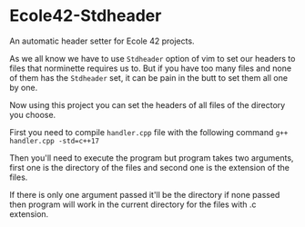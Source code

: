 # Ecole42-Stdheader
An automatic header setter for Ecole 42 projects.

As we all know we have to use `Stdheader` option of vim to set our headers to files that norminette requires us to. But if you have too many files and none of them has the `Stdheader` set, it can be pain in the butt to set them all one by one.

Now using this project you can set the headers of all files of the directory you choose.

First you need to compile `handler.cpp` file with the following command `g++ handler.cpp -std=c++17`

Then you'll need to execute the program but program takes two arguments, first one is the directory of the files and second one is the extension of the files.

If there is only one argument passed it'll be the directory if none passed then program will work in the current directory for the files with .c extension.
